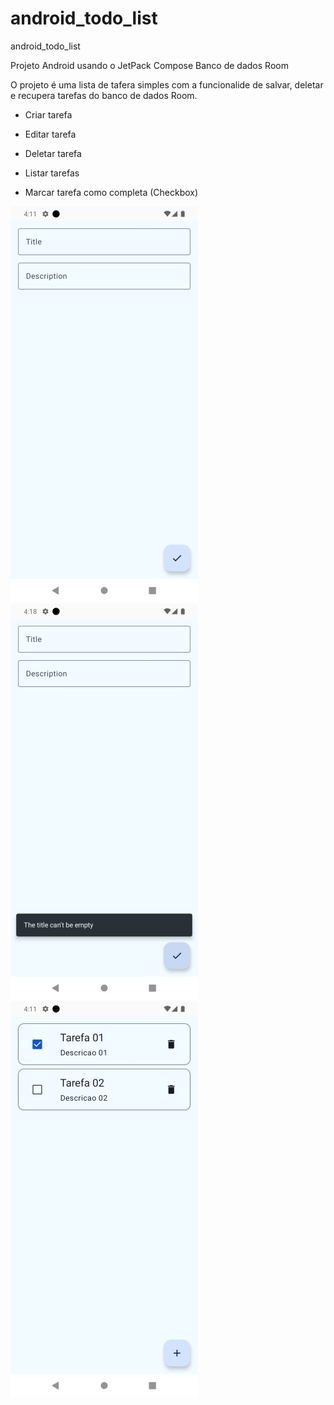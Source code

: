 # android_todo_list
android_todo_list


Projeto Android usando o JetPack Compose
Banco de dados Room

O projeto é uma lista de tafera simples com a funcionalide de salvar, deletar e recupera tarefas do banco de dados Room.
- Criar tarefa
- Editar tarefa
- Deletar tarefa
- Listar tarefas

- Marcar tarefa como completa (Checkbox)

![Add_Edit_Screen](image_add_edit_screen.jpg)  
![Snackbar_Alert](image_snackbar_alert.jpg)
![List_Screen](image_list_screen.jpg)


